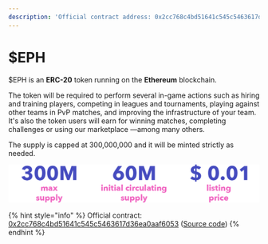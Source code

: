 ```yaml
---
description: 'Official contract address: 0x2cc768c4bd51641c545c5463617d36ea0aaf6053'
---
```


# $EPH

$EPH is an **ERC-20** token running on the **Ethereum** blockchain.

The token will be required to perform several in-game actions such as hiring and training players, competing in leagues and tournaments, playing against other teams in PvP matches, and improving the infrastructure of your team. It's also the token users will earn for winning matches, completing challenges or using our marketplace —among many others.

The supply is capped at 300,000,000 and it will be minted strictly as needed.



![](../.gitbook/assets/tokenomics.png)



{% hint style="info" %}
Official contract: [0x2cc768c4bd51641c545c5463617d36ea0aaf6053](https://etherscan.io/token/0x2cc768c4bd51641c545c5463617d36ea0aaf6053) ([Source code](https://github.com/ephere-football/contracts/blob/master/contracts/EpherERC20.sol))
{% endhint %}
